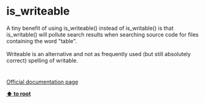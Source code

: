 # is_writeable




<div class="phpcode"><span class="html">
A tiny benefit of using is_writeable() instead of is_writable() is that is_writable() will pollute search results when searching source code for files containing the word &quot;table&quot;.<br><br>Writeable is an alternative and not as frequently used (but still absolutely correct) spelling of writable.</span>
</div>
  

#

[Official documentation page](https://www.php.net/manual/en/function.is-writeable.php)

**[⬆ to root](/)**